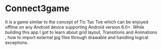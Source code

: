 # Connect3game
It is a game similar to the concept of Tic Tac Toe which can be enjoyed offline on any Android device supporting Android version 6.0+.
While building this app I got to learn about grid layout,  Transitions and Animations , how to import external jpg files through drawable and handling logical exceptions.
